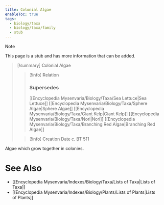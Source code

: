 ```yaml
---
title: Colonial Algae
enableToc: true
tags:
  - biology/taxa
  - biology/taxa/family
  - stub
---
```


> [!note]
> This page is a stub and has more information that can be added.

> [!summary] Colonial Algae
> > [!info] Relation
> > ### Supersedes 
> > [[Encyclopedia Mysenvaria/Biology/Taxa/Sea Lettuce|Sea Lettuce]]
> > [[Encyclopedia Mysenvaria/Biology/Taxa/Sphere Algae|Sphere Algae]]
> > [[Encyclopedia Mysenvaria/Biology/Taxa/Giant Kelp|Giant Kelp]]
> > [[Encyclopedia Mysenvaria/Biology/Taxa/Nori|Nori]]
> > [[Encyclopedia Mysenvaria/Biology/Taxa/Branching Red Algae|Branching Red Algae]]
>
> > [!info] Creation Date
> > c. BT 511

Algae which grow together in colonies.

# See Also
- [[Encyclopedia Mysenvaria/Indexes/Biology/Taxa/Lists of Taxa|Lists of Taxa]]
- [[Encyclopedia Mysenvaria/Indexes/Biology/Plants/Lists of Plants|Lists of Plants]]
